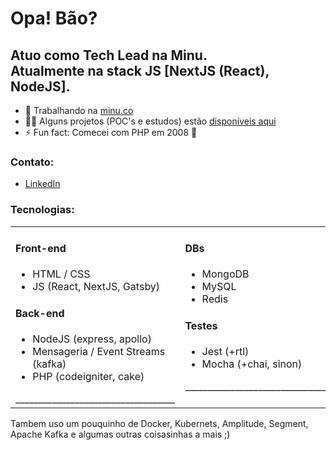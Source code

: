 <h1>Opa! Bão?</h1>
<h2>Atuo como Tech Lead na Minu.<br />Atualmente na stack JS [NextJS (React), NodeJS].</h2>

- 🔭 Trabalhando na [minu.co](https://github.com/Minutrade)
- 👨‍💻 Alguns projetos (POC's e estudos) estão [disponíveis aqui](https://github.com/tiagocarmo?tab=repositories)
- ⚡ Fun fact: Comecei com PHP em 2008 🤪

<h3 align="left">Contato:</h3>
<ul>
  <li><a href="https://linkedin.com/in/tiagoscarmo" target="blank">LinkedIn</a></li>
</ul>

<h3 align="left">Tecnologias:</h3>

<table border=0 width=100%>
  <tr>
    <td width=50% valign=top>
      <h4>Front-end</h4>
      <ul>
        <li>HTML / CSS</li>
        <li>JS (React, NextJS, Gatsby)</li>
      </ul>
      <h4>Back-end</h4>
      <ul>
        <li>NodeJS (express, apollo)</li>
        <li>Mensageria / Event Streams (kafka)</li>
        <li>PHP (codeigniter, cake)</li>
      </ul>
      ___________________________________
    </td>
    <td width=50% valign=top>
      <h4>DBs</h4>
      <ul>
        <li>MongoDB</li>
        <li>MySQL</li>
        <li>Redis</li>
      </ul>
      <h4>Testes</h4>
      <ul>
        <li>Jest (+rtl)</li>
        <li>Mocha (+chai, sinon)</li>
      </ul>
      ___________________________________
    </td>
  </tr>
</table>

Tambem uso um pouquinho de Docker, Kubernets, Amplitude, Segment, Apache Kafka e algumas outras coisasinhas a mais ;)
